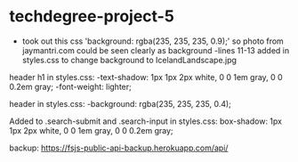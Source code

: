 # techdegree-project-5
- took out this css 'background: rgba(235, 235, 235, 0.9);' so photo from jaymantri.com could be seen clearly as background
-lines 11-13 added in styles.css to change background to IcelandLandscape.jpg

header h1 in styles.css:
-text-shadow: 1px 1px 2px white, 0 0 1em gray, 0 0 0.2em gray;
-font-weight: lighter;

header in styles.css:
-background: rgba(235, 235, 235, 0.4);

Added to .search-submit and .search-input in styles.css:
box-shadow: 1px 1px 2px white, 0 0 1em gray, 0 0 0.2em gray;

backup: https://fsjs-public-api-backup.herokuapp.com/api/
